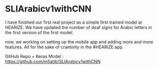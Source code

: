 ﻿# SLIArabicv1withCNN
 
 
I have finished our first real project as a simple first trained model at HEARIZE. We have updated the number of deaf signs for Arabic letters in the first version of the first model.

now, we working on setting up the mobile app and adding more and more features. All for the sake of craetivity in the #HEARIZE app.

GitHub Repo + Keras Model : https://github.com/m5atib/SLIArabicv1withCNN




